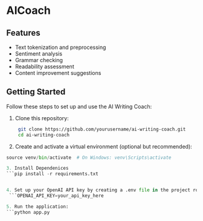 # AICoach


## Features

- Text tokenization and preprocessing
- Sentiment analysis
- Grammar checking
- Readability assessment
- Content improvement suggestions

## Getting Started

Follow these steps to set up and use the AI Writing Coach:

1. Clone this repository:

   ```bash
    git clone https://github.com/yourusername/ai-writing-coach.git
    cd ai-writing-coach

2. Create and activate a virtual environment (optional but recommended):

```python -m venv venv
source venv/bin/activate  # On Windows: venv\Scripts\activate

3. Install Dependenices 
```pip install -r requirements.txt


4. Set up your OpenAI API key by creating a .env file in the project root directory:
 ```OPENAI_API_KEY=your_api_key_here

5. Run the application:
```python app.py



